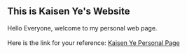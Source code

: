## This is Kaisen Ye's Website
Hello Everyone, welcome to my personal web page. 
<br />
<br />
Here is the link for your reference: [Kaisen Ye Personal Page](https://kaisenye.github.io/index.html)
<br />
